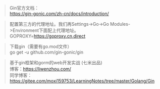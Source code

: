 > Gin官方文档：  
> https://gin-gonic.com/zh-cn/docs/introduction/

> 配置第三方的代理地址。我们再Settings->Go->Go Modules->Environment下面配上代理地址。  
> GOPROXY=https://goproxy.cn,direct

> 下载gin（需要有go.mod文件）   
> go get -u github.com/gin-gonic/gin

> 基于gin框架和gorm的web开发实战 (七米出品)  
> 博客：https://liwenzhou.com/  
> 同学博客：https://gitee.com/moxi159753/LearningNotes/tree/master/Golang/Gin
